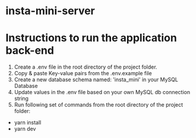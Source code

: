 # insta-mini-server

# Instructions to run the application back-end
1. Create a .env file in the root directory of the project folder.
2. Copy & paste Key-value pairs from the .env.example file
3. Create a new database schema named: 'insta_mini' in your MySQL Database
4. Update values in the .env file based on your own MySQL db connection string
5. Run following set of commands from the root directory of the project folder:

- yarn install
- yarn dev